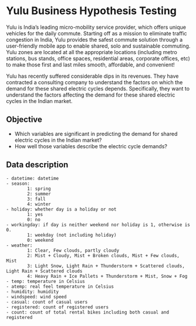 # Yulu Business Hypothesis Testing

Yulu is India’s leading micro-mobility service provider, which offers unique vehicles for the daily commute. Starting off as a mission to eliminate traffic congestion in India, Yulu provides the safest commute solution through a user-friendly mobile app to enable shared, solo and sustainable commuting.
Yulu zones are located at all the appropriate locations (including metro stations, bus stands, office spaces, residential areas, corporate offices, etc) to make those first and last miles smooth, affordable, and convenient!

Yulu has recently suffered considerable dips in its revenues. They have contracted a consulting company to understand the factors on which the demand for these shared electric cycles depends. Specifically, they want to understand the factors affecting the demand for these shared electric cycles in the Indian market.

## Objective

- Which variables are significant in predicting the demand for shared electric cycles in the Indian market?
- How well those variables describe the electric cycle demands?

## Data description

    - datetime: datetime
    - season: 
            1: spring 
            2: summer
            3: fall 
            4: winter
    - holiday: whether day is a holiday or not
            1: yes
            0: no 
    - workingday: if day is neither weekend nor holiday is 1, otherwise is 0.
            1: weekday (not including holiday)
            0: weekend
    - weather: 
            1: Clear, Few clouds, partly cloudy   
            2: Mist + Cloudy, Mist + Broken clouds, Mist + Few clouds, Mist   
            3: Light Snow, Light Rain + Thunderstorm + Scattered clouds, Light Rain + Scattered clouds    
            4: Heavy Rain + Ice Pallets + Thunderstorm + Mist, Snow + Fog
    - temp: temperature in Celsius
    - atemp: real feel temperature in Celsius
    - humidity: humidity
    - windspeed: wind speed
    - casual: count of casual users
    - registered: count of registered users
    - count: count of total rental bikes including both casual and registered